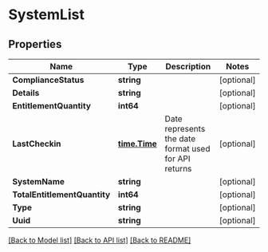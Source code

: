 # SystemList

## Properties

Name | Type | Description | Notes
------------ | ------------- | ------------- | -------------
**ComplianceStatus** | **string** |  | [optional] 
**Details** | **string** |  | [optional] 
**EntitlementQuantity** | **int64** |  | [optional] 
**LastCheckin** | [**time.Time**](time.Time.md) | Date represents the date format used for API returns | [optional] 
**SystemName** | **string** |  | [optional] 
**TotalEntitlementQuantity** | **int64** |  | [optional] 
**Type** | **string** |  | [optional] 
**Uuid** | **string** |  | [optional] 

[[Back to Model list]](../README.md#documentation-for-models) [[Back to API list]](../README.md#documentation-for-api-endpoints) [[Back to README]](../README.md)


